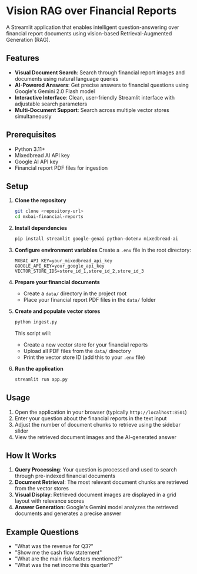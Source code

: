 # Vision RAG over Financial Reports

A Streamlit application that enables intelligent question-answering over financial report documents using vision-based Retrieval-Augmented Generation (RAG).

## Features

- **Visual Document Search**: Search through financial report images and documents using natural language queries
- **AI-Powered Answers**: Get precise answers to financial questions using Google's Gemini 2.0 Flash model
- **Interactive Interface**: Clean, user-friendly Streamlit interface with adjustable search parameters
- **Multi-Document Support**: Search across multiple vector stores simultaneously

## Prerequisites

- Python 3.11+
- Mixedbread AI API key
- Google AI API key
- Financial report PDF files for ingestion

## Setup

1. **Clone the repository**
   ```bash
   git clone <repository-url>
   cd mxbai-financial-reports
   ```

2. **Install dependencies**
   ```bash
   pip install streamlit google-genai python-dotenv mixedbread-ai
   ```

3. **Configure environment variables**
   Create a `.env` file in the root directory:
   ```env
   MXBAI_API_KEY=your_mixedbread_api_key
   GOOGLE_API_KEY=your_google_api_key
   VECTOR_STORE_IDS=store_id_1,store_id_2,store_id_3
   ```

4. **Prepare your financial documents**
   - Create a `data/` directory in the project root
   - Place your financial report PDF files in the `data/` folder

5. **Create and populate vector stores**
   ```bash
   python ingest.py
   ```
   This script will:
   - Create a new vector store for your financial reports
   - Upload all PDF files from the `data/` directory
   - Print the vector store ID (add this to your `.env` file)

6. **Run the application**
   ```bash
   streamlit run app.py
   ```

## Usage

1. Open the application in your browser (typically `http://localhost:8501`)
2. Enter your question about the financial reports in the text input
3. Adjust the number of document chunks to retrieve using the sidebar slider
4. View the retrieved document images and the AI-generated answer

## How It Works

1. **Query Processing**: Your question is processed and used to search through pre-indexed financial documents
2. **Document Retrieval**: The most relevant document chunks are retrieved from the vector stores
3. **Visual Display**: Retrieved document images are displayed in a grid layout with relevance scores
4. **Answer Generation**: Google's Gemini model analyzes the retrieved documents and generates a precise answer

## Example Questions

- "What was the revenue for Q3?"
- "Show me the cash flow statement"
- "What are the main risk factors mentioned?"
- "What was the net income this quarter?"
